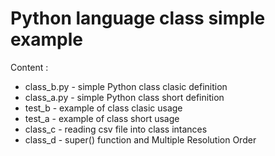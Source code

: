# Python language class simple example

Content :
- class_b.py - simple Python class clasic definition
- class_a.py - simple Python class short definition
- test_b - example of class clasic usage
- test_a - example of class short usage
- class_c - reading csv file into class intances
- class_d - super() function and Multiple Resolution Order
